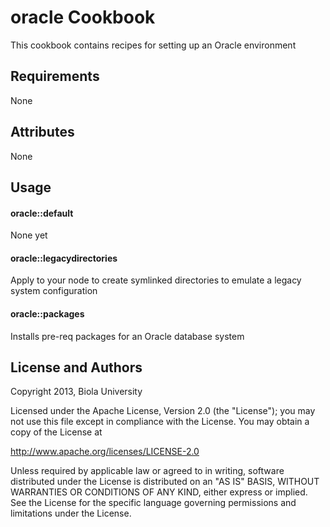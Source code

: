 oracle Cookbook
===============
This cookbook contains recipes for setting up an Oracle environment

Requirements
------------
None

Attributes
----------

None

Usage
-----
#### oracle::default
None yet

#### oracle::legacydirectories
Apply to your node to create symlinked directories to emulate a legacy system configuration

#### oracle::packages
Installs pre-req packages for an Oracle database system

License and Authors
-------------------
 Copyright 2013, Biola University 

 Licensed under the Apache License, Version 2.0 (the "License");
 you may not use this file except in compliance with the License.
 You may obtain a copy of the License at

 http://www.apache.org/licenses/LICENSE-2.0

 Unless required by applicable law or agreed to in writing, software
 distributed under the License is distributed on an "AS IS" BASIS,
 WITHOUT WARRANTIES OR CONDITIONS OF ANY KIND, either express or implied.
 See the License for the specific language governing permissions and
 limitations under the License.

